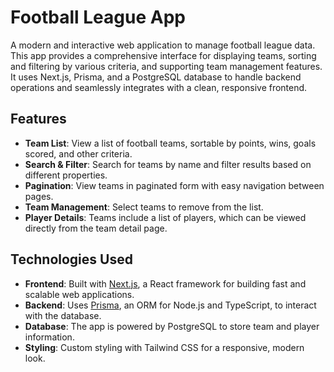 # Football League App

A modern and interactive web application to manage football league data. This app provides a comprehensive interface for displaying teams, sorting and filtering by various criteria, and supporting team management features. It uses Next.js, Prisma, and a PostgreSQL database to handle backend operations and seamlessly integrates with a clean, responsive frontend.

## Features

- **Team List**: View a list of football teams, sortable by points, wins, goals scored, and other criteria.
- **Search & Filter**: Search for teams by name and filter results based on different properties.
- **Pagination**: View teams in paginated form with easy navigation between pages.
- **Team Management**: Select teams to remove from the list.
- **Player Details**: Teams include a list of players, which can be viewed directly from the team detail page.

## Technologies Used

- **Frontend**: Built with [Next.js](https://nextjs.org/), a React framework for building fast and scalable web applications.
- **Backend**: Uses [Prisma](https://www.prisma.io/), an ORM for Node.js and TypeScript, to interact with the database.
- **Database**: The app is powered by PostgreSQL to store team and player information.
- **Styling**: Custom styling with Tailwind CSS for a responsive, modern look.
